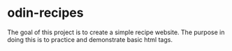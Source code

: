 ﻿# odin-recipes
The goal of this project is to create a simple recipe website. The purpose in doing this is to practice and demonstrate basic html tags. 

